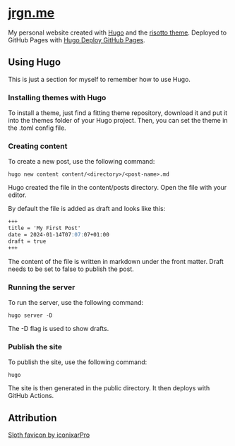 # [jrgn.me](https://jrgn.me)
My personal website created with [Hugo](https://gohugo.io/getting-started/quick-start/) 
and the [risotto theme](https://risotto.joeroe.io/). Deployed to GitHub Pages with [Hugo Deploy GitHub Pages](https://github.com/marketplace/actions/hugo-deploy-github-pages).

## Using Hugo

This is just a section for myself to remember how to use Hugo.

### Installing themes with Hugo
To install a theme, just find a fitting theme repository, download it and put it into the themes folder of your Hugo 
project. Then, you can set the theme in the .toml config file.

### Creating content
To create a new post, use the following command:

```shell
hugo new content content/<directory>/<post-name>.md
```

Hugo created the file in the content/posts directory. Open the file with your editor.

By default the file is added as draft and looks like this:

```markdown
+++
title = 'My First Post'
date = 2024-01-14T07:07:07+01:00
draft = true
+++
```

The content of the file is written in markdown under the front matter. Draft needs to be set to false to publish the 
post.

### Running the server
To run the server, use the following command:

```shell
hugo server -D
```

The -D flag is used to show drafts.

### Publish the site
To publish the site, use the following command:

`hugo`

The site is then generated in the public directory. It then deploys with GitHub Actions.

## Attribution
[Sloth favicon by iconixarPro](https://www.flaticon.com/free-icons/sloth)

